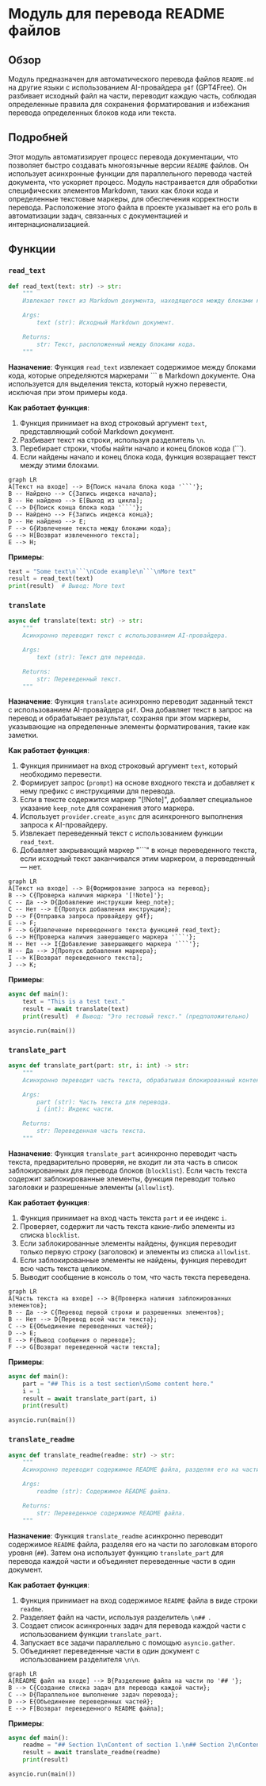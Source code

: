 # Модуль для перевода README файлов

## Обзор

Модуль предназначен для автоматического перевода файлов `README.md` на другие языки с использованием AI-провайдера `g4f` (GPT4Free). Он разбивает исходный файл на части, переводит каждую часть, соблюдая определенные правила для сохранения форматирования и избежания перевода определенных блоков кода или текста.

## Подробней

Этот модуль автоматизирует процесс перевода документации, что позволяет быстро создавать многоязычные версии `README` файлов. Он использует асинхронные функции для параллельного перевода частей документа, что ускоряет процесс. Модуль настраивается для обработки специфических элементов Markdown, таких как блоки кода и определенные текстовые маркеры, для обеспечения корректности перевода. Расположение этого файла в проекте указывает на его роль в автоматизации задач, связанных с документацией и интернационализацией.

## Функции

### `read_text`

```python
def read_text(text: str) -> str:
    """
    Извлекает текст из Markdown документа, находящегося между блоками кода, обозначенными символами ```.

    Args:
        text (str): Исходный Markdown документ.

    Returns:
        str: Текст, расположенный между блоками кода.
    """
```

**Назначение**:
Функция `read_text` извлекает содержимое между блоками кода, которые определяются маркерами ``` в Markdown документе. Она используется для выделения текста, который нужно перевести, исключая при этом примеры кода.

**Как работает функция**:

1.  Функция принимает на вход строковый аргумент `text`, представляющий собой Markdown документ.
2.  Разбивает текст на строки, используя разделитель `\n`.
3.  Перебирает строки, чтобы найти начало и конец блоков кода (```).
4.  Если найдены начало и конец блока кода, функция возвращает текст между этими блоками.

```mermaid
graph LR
A[Текст на входе] --> B{Поиск начала блока кода '```'};
B -- Найдено --> C{Запись индекса начала};
B -- Не найдено --> E[Выход из цикла];
C --> D{Поиск конца блока кода '```'};
D -- Найдено --> F{Запись индекса конца};
D -- Не найдено --> E;
F --> G{Извлечение текста между блоками кода};
G --> H[Возврат извлеченного текста];
E --> H;
```

**Примеры**:

```python
text = "Some text\n```\nCode example\n```\nMore text"
result = read_text(text)
print(result)  # Вывод: More text
```

### `translate`

```python
async def translate(text: str) -> str:
    """
    Асинхронно переводит текст с использованием AI-провайдера.

    Args:
        text (str): Текст для перевода.

    Returns:
        str: Переведенный текст.
    """
```

**Назначение**:
Функция `translate` асинхронно переводит заданный текст с использованием AI-провайдера `g4f`. Она добавляет текст в запрос на перевод и обрабатывает результат, сохраняя при этом маркеры, указывающие на определенные элементы форматирования, такие как заметки.

**Как работает функция**:

1.  Функция принимает на вход строковый аргумент `text`, который необходимо перевести.
2.  Формирует запрос (`prompt`) на основе входного текста и добавляет к нему префикс с инструкциями для перевода.
3.  Если в тексте содержится маркер "[!Note]", добавляет специальное указание `keep_note` для сохранения этого маркера.
4.  Использует `provider.create_async` для асинхронного выполнения запроса к AI-провайдеру.
5.  Извлекает переведенный текст с использованием функции `read_text`.
6.  Добавляет закрывающий маркер "```" в конце переведенного текста, если исходный текст заканчивался этим маркером, а переведенный — нет.

```mermaid
graph LR
A[Текст на входе] --> B{Формирование запроса на перевод};
B --> C{Проверка наличия маркера '[!Note]'};
C -- Да --> D{Добавление инструкции keep_note};
C -- Нет --> E{Пропуск добавления инструкции};
D --> F{Отправка запроса провайдеру g4f};
E --> F;
F --> G{Извлечение переведенного текста функцией read_text};
G --> H{Проверка наличия завершающего маркера '```'};
H -- Нет --> I{Добавление завершающего маркера '```'};
H -- Да --> J{Пропуск добавления маркера};
I --> K[Возврат переведенного текста];
J --> K;
```

**Примеры**:

```python
async def main():
    text = "This is a test text."
    result = await translate(text)
    print(result)  # Вывод: "Это тестовый текст." (предположительно)

asyncio.run(main())
```

### `translate_part`

```python
async def translate_part(part: str, i: int) -> str:
    """
    Асинхронно переводит часть текста, обрабатывая блокированный контент отдельно.

    Args:
        part (str): Часть текста для перевода.
        i (int): Индекс части.

    Returns:
        str: Переведенная часть текста.
    """
```

**Назначение**:
Функция `translate_part` асинхронно переводит часть текста, предварительно проверяя, не входит ли эта часть в список заблокированных для перевода блоков (`blocklist`). Если часть текста содержит заблокированные элементы, функция переводит только заголовки и разрешенные элементы (`allowlist`).

**Как работает функция**:

1.  Функция принимает на вход часть текста `part` и ее индекс `i`.
2.  Проверяет, содержит ли часть текста какие-либо элементы из списка `blocklist`.
3.  Если заблокированные элементы найдены, функция переводит только первую строку (заголовок) и элементы из списка `allowlist`.
4.  Если заблокированные элементы не найдены, функция переводит всю часть текста целиком.
5.  Выводит сообщение в консоль о том, что часть текста переведена.

```mermaid
graph LR
A[Часть текста на входе] --> B{Проверка наличия заблокированных элементов};
B -- Да --> C{Перевод первой строки и разрешенных элементов};
B -- Нет --> D{Перевод всей части текста};
C --> E{Объединение переведенных частей};
D --> E;
E --> F{Вывод сообщения о переводе};
F --> G[Возврат переведенной части текста];
```

**Примеры**:

```python
async def main():
    part = "## This is a test section\nSome content here."
    i = 1
    result = await translate_part(part, i)
    print(result)

asyncio.run(main())
```

### `translate_readme`

```python
async def translate_readme(readme: str) -> str:
    """
    Асинхронно переводит содержимое README файла, разделяя его на части.

    Args:
        readme (str): Содержимое README файла.

    Returns:
        str: Переведенное содержимое README файла.
    """
```

**Назначение**:
Функция `translate_readme` асинхронно переводит содержимое `README` файла, разделяя его на части по заголовкам второго уровня (`##`). Затем она использует функцию `translate_part` для перевода каждой части и объединяет переведенные части в один документ.

**Как работает функция**:

1.  Функция принимает на вход содержимое `README` файла в виде строки `readme`.
2.  Разделяет файл на части, используя разделитель `\n## `.
3.  Создает список асинхронных задач для перевода каждой части с использованием функции `translate_part`.
4.  Запускает все задачи параллельно с помощью `asyncio.gather`.
5.  Объединяет переведенные части в один документ с использованием разделителя `\n\n`.

```mermaid
graph LR
A[README файл на входе] --> B{Разделение файла на части по '## '};
B --> C{Создание списка задач для перевода каждой части};
C --> D{Параллельное выполнение задач перевода};
D --> E{Объединение переведенных частей};
E --> F[Возврат переведенного README файла];
```

**Примеры**:

```python
async def main():
    readme = "## Section 1\nContent of section 1.\n## Section 2\nContent of section 2."
    result = await translate_readme(readme)
    print(result)

asyncio.run(main())
```